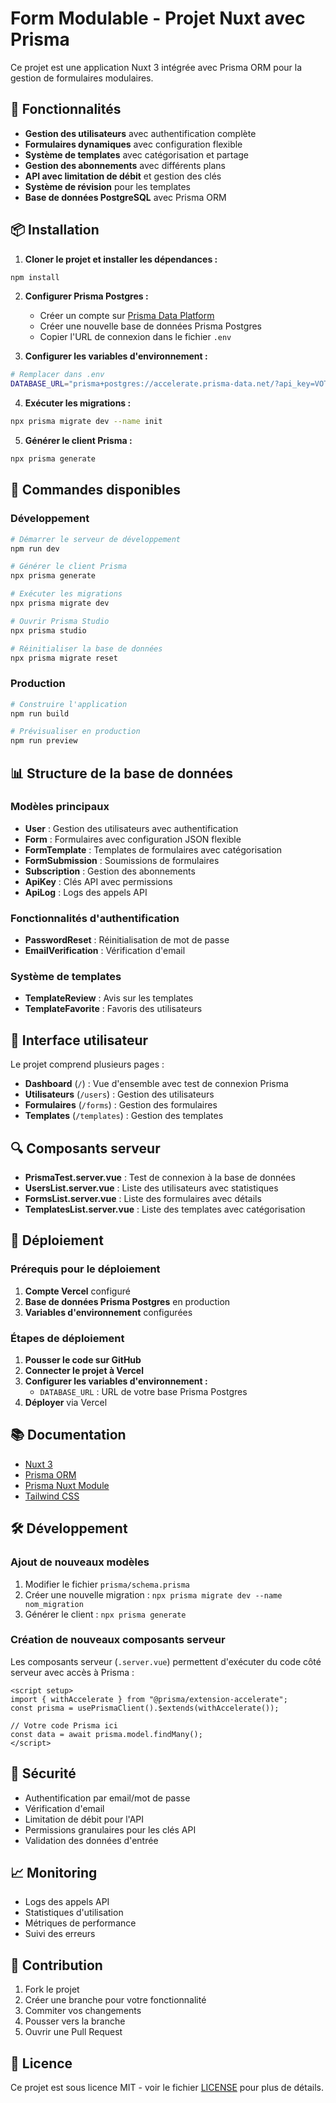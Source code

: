 # Form Modulable - Projet Nuxt avec Prisma

Ce projet est une application Nuxt 3 intégrée avec Prisma ORM pour la gestion de formulaires modulaires.

## 🚀 Fonctionnalités

- **Gestion des utilisateurs** avec authentification complète
- **Formulaires dynamiques** avec configuration flexible
- **Système de templates** avec catégorisation et partage
- **Gestion des abonnements** avec différents plans
- **API avec limitation de débit** et gestion des clés
- **Système de révision** pour les templates
- **Base de données PostgreSQL** avec Prisma ORM

## 📦 Installation

1. **Cloner le projet et installer les dépendances :**
```bash
npm install
```

2. **Configurer Prisma Postgres :**
   - Créer un compte sur [Prisma Data Platform](https://console.prisma.io)
   - Créer une nouvelle base de données Prisma Postgres
   - Copier l'URL de connexion dans le fichier `.env`

3. **Configurer les variables d'environnement :**
```bash
# Remplacer dans .env
DATABASE_URL="prisma+postgres://accelerate.prisma-data.net/?api_key=VOTRE_API_KEY"
```

4. **Exécuter les migrations :**
```bash
npx prisma migrate dev --name init
```

5. **Générer le client Prisma :**
```bash
npx prisma generate
```

## 🔧 Commandes disponibles

### Développement
```bash
# Démarrer le serveur de développement
npm run dev

# Générer le client Prisma
npx prisma generate

# Exécuter les migrations
npx prisma migrate dev

# Ouvrir Prisma Studio
npx prisma studio

# Réinitialiser la base de données
npx prisma migrate reset
```

### Production
```bash
# Construire l'application
npm run build

# Prévisualiser en production
npm run preview
```

## 📊 Structure de la base de données

### Modèles principaux

- **User** : Gestion des utilisateurs avec authentification
- **Form** : Formulaires avec configuration JSON flexible
- **FormTemplate** : Templates de formulaires avec catégorisation
- **FormSubmission** : Soumissions de formulaires
- **Subscription** : Gestion des abonnements
- **ApiKey** : Clés API avec permissions
- **ApiLog** : Logs des appels API

### Fonctionnalités d'authentification

- **PasswordReset** : Réinitialisation de mot de passe
- **EmailVerification** : Vérification d'email

### Système de templates

- **TemplateReview** : Avis sur les templates
- **TemplateFavorite** : Favoris des utilisateurs

## 🎨 Interface utilisateur

Le projet comprend plusieurs pages :

- **Dashboard** (`/`) : Vue d'ensemble avec test de connexion Prisma
- **Utilisateurs** (`/users`) : Gestion des utilisateurs
- **Formulaires** (`/forms`) : Gestion des formulaires
- **Templates** (`/templates`) : Gestion des templates

## 🔍 Composants serveur

- **PrismaTest.server.vue** : Test de connexion à la base de données
- **UsersList.server.vue** : Liste des utilisateurs avec statistiques
- **FormsList.server.vue** : Liste des formulaires avec détails
- **TemplatesList.server.vue** : Liste des templates avec catégorisation

## 🚀 Déploiement

### Prérequis pour le déploiement

1. **Compte Vercel** configuré
2. **Base de données Prisma Postgres** en production
3. **Variables d'environnement** configurées

### Étapes de déploiement

1. **Pousser le code sur GitHub**
2. **Connecter le projet à Vercel**
3. **Configurer les variables d'environnement :**
   - `DATABASE_URL` : URL de votre base Prisma Postgres
4. **Déployer** via Vercel

## 📚 Documentation

- [Nuxt 3](https://nuxt.com/)
- [Prisma ORM](https://prisma.io/)
- [Prisma Nuxt Module](https://prisma.io/docs/orm/more/help-and-troubleshooting/help-articles/nuxt-prisma-guide)
- [Tailwind CSS](https://tailwindcss.com/)

## 🛠️ Développement

### Ajout de nouveaux modèles

1. Modifier le fichier `prisma/schema.prisma`
2. Créer une nouvelle migration : `npx prisma migrate dev --name nom_migration`
3. Générer le client : `npx prisma generate`

### Création de nouveaux composants serveur

Les composants serveur (`.server.vue`) permettent d'exécuter du code côté serveur avec accès à Prisma :

```vue
<script setup>
import { withAccelerate } from "@prisma/extension-accelerate";
const prisma = usePrismaClient().$extends(withAccelerate());

// Votre code Prisma ici
const data = await prisma.model.findMany();
</script>
```

## 🔐 Sécurité

- Authentification par email/mot de passe
- Vérification d'email
- Limitation de débit pour l'API
- Permissions granulaires pour les clés API
- Validation des données d'entrée

## 📈 Monitoring

- Logs des appels API
- Statistiques d'utilisation
- Métriques de performance
- Suivi des erreurs

## 🤝 Contribution

1. Fork le projet
2. Créer une branche pour votre fonctionnalité
3. Commiter vos changements
4. Pousser vers la branche
5. Ouvrir une Pull Request

## 📄 Licence

Ce projet est sous licence MIT - voir le fichier [LICENSE](LICENSE) pour plus de détails.
